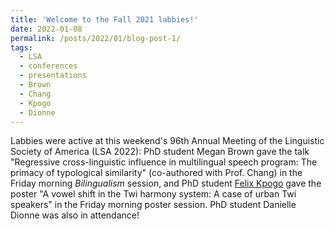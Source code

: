 ```yaml
---
title: 'Welcome to the Fall 2021 labbies!'
date: 2022-01-08
permalink: /posts/2022/01/blog-post-1/
tags:
  - LSA
  - conferences
  - presentations
  - Brown
  - Chang
  - Kpogo
  - Dionne
---
```


Labbies were active at this weekend's 96th Annual Meeting of the Linguistic Society of America (LSA 2022): PhD student Megan Brown gave the talk "Regressive cross-linguistic influence in multilingual speech program: The primacy of typological similarity" (co-authored with Prof. Chang) in the Friday morning <em>Bilingualism</em> session, and PhD student <a href="https://www.felixkpogo.com/" target="_blank" rel="noopener noreferrer">Felix Kpogo</a> gave the poster "A vowel shift in the Twi harmony system: A case of urban Twi speakers" in the Friday morning poster session. PhD student Danielle Dionne was also in attendance!
